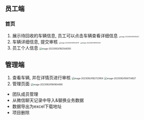 ## 员工端

### 首页
1. 展示待回收的车辆信息, 员工可以点击车辆查看详细信息
   <img src="C:\Users\14258\AppData\Roaming\Typora\typora-user-images\image-20230924181419201.png" alt="image-20230924181419201" style="zoom: 33%;" />
2. 车辆详细信息, 提交审核
   <img src="C:\Users\14258\AppData\Roaming\Typora\typora-user-images\image-20230924181439147.png" alt="image-20230924181439147" style="zoom: 33%;" /> <img src="C:\Users\14258\AppData\Roaming\Typora\typora-user-images\image-20230924181601200.png" alt="image-20230924181601200" style="zoom: 33%;" />
3. 员工个人信息
   <img src="C:\Users\14258\AppData\Roaming\Typora\typora-user-images\image-20230924182544093.png" alt="image-20230924182544093" style="zoom:50%;" /> 

## 管理端

1. 查看车辆, 并在详情页进行审核
    <img src="C:\Users\14258\AppData\Roaming\Typora\typora-user-images\image-20230924182723954.png" alt="image-20230924182723954" style="zoom:50%;" /> <img src="C:\Users\14258\AppData\Roaming\Typora\typora-user-images\image-20230924184734827.png" alt="image-20230924184734827" style="zoom:50%;" />
2. 管理页面
    <img src="C:\Users\14258\AppData\Roaming\Typora\typora-user-images\image-20230924184904490.png" alt="image-20230924184904490" style="zoom:50%;" />
  - 团队成员管理
  - 从微信聊天记录中导入&替换业务数据
  - 数据导出为excel下载地址
  - 项目删除

